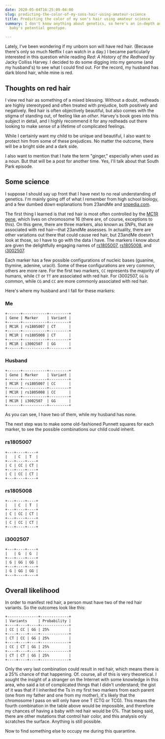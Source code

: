 ```yaml
---
date: 2020-05-04T16:25:09-04:00
slug: predicting-the-color-of-my-sons-hair-using-amateur-science
title: Predicting the color of my son's hair using amateur science
summary: I don't know anything about genetics, so here's an in-depth analysis of my
  baby's potential genotype.

---
```

Lately, I've been wondering if my unborn son will have red hair. (Because there's only so much Netflix I can watch in a day.) I became particularly interested in this question while reading _Red: A History of the Redhead_ by Jacky Colliss Harvey. I decided to do some digging into my genome (and my husband's) to see what I could find out. For the record, my husband has dark blond hair, while mine is red.

## Thoughts on red hair

I view red hair as something of a mixed blessing. Without a doubt, redheads are highly stereotyped and often treated with prejudice, both positively and negatively. Red hair is often objectively beautiful, but also comes with the stigma of standing out, of feeling like an _other_. Harvey's book goes into this subject in detail, and I highly recommend it for any redheads out there looking to make sense of a lifetime of complicated feelings.

While I certainly want my child to be unique and beautiful, I also want to protect him from some of these prejudices. No matter the outcome, there will be a bright side and a dark side.

I also want to mention that I hate the term "ginger," especially when used as a noun. But that will be a post for another time. Yes, I'll talk about that South Park episode.

## Some science

I suppose I should say up front that I have next to no real understanding of genetics. I'm mainly going off of what I remember from high school biology, and a few dumbed down explanations from 23andMe and [snpedia.com](https://www.snpedia.com/index.php/Redheads).

The first thing I learned is that red hair is most often controlled by the [MC1R gene](https://en.wikipedia.org/wiki/Melanocortin_1_receptor), which lives on chromosome 16 (there are, of course, exceptions to this). On this gene, there are three markers, also known as SNPs, that are associated with red hair—that 23andMe assesses. In actuality, there are other variations out there that could cause red hair, but 23andMe doesn't look at those, so I have to go with the data I have. The markers I know about are given the delightfully engaging names of [rs1805007](https://www.snpedia.com/index.php/Rs1805007), [rs1805008](https://www.snpedia.com/index.php/Rs1805008), and [i3002507](https://www.snpedia.com/index.php/Rs1805009).

Each marker has a few possible configurations of nucleic bases (guanine, thymine, adenine, uracil). Some of these configurations are very common, others are more rare. For the first two markers, `CC` represents the majority of humans, while `CT` or `TT` are associated with red hair. For i3002507, `GG` is common, while `CG` and `CC` are more commonly associated with red hair.

Here's where my husband and I fall for these markers:

### Me

    +------+-----------+---------+
    | Gene | Marker    | Variant |
    +------+-----------+---------+
    | MC1R | rs1805007 | CT      |
    +------+-----------+---------+
    | MC1R | rs1805008 | CT      |
    +------+-----------+---------+
    | MC1R | i3002507  | GG      |
    +------+-----------+---------+

### Husband

    +------+-----------+---------+
    | Gene | Marker    | Variant |
    +------+-----------+---------+
    | MC1R | rs1805007 | CC      |
    +------+-----------+---------+
    | MC1R | rs1805008 | CC      |
    +------+-----------+---------+
    | MC1R | i3002507  | GG      |
    +------+-----------+---------+

As you can see, I have two of them, while my husband has none.

The next step was to make some old-fashioned Punnett squares for each marker, to see the possible combinations our child could inherit.

### rs1805007

    +---+----+----+
    |   | C  | T  |
    +---+----+----+
    | C | CC | CT |
    +---+----+----+
    | C | CC | CT |
    +---+----+----+

### rs1805008

    +---+----+----+
    |   | C  | T  |
    +---+----+----+
    | C | CC | CT |
    +---+----+----+
    | C | CC | CT |
    +---+----+----+

### i3002507

    +---+----+----+
    |   | G  | G  |
    +---+----+----+
    | G | GG | GG |
    +---+----+----+
    | G | GG | GG |
    +---+----+----+

## Overall likelihood

In order to manifest red hair, a person must have two of the red hair variants. So the outcomes look like this:

    +--------------+-------------+
    | Variants     | Probability |
    +----+----+----+-------------+
    | CC | CC | GG | 25%         |
    +----+----+----+-------------+
    | CT | CC | GG | 25%         |
    +----+----+----+-------------+
    | CC | CT | GG | 25%         |
    +----+----+----+-------------+
    | CT | CT | GG | 25%         |
    +----+----+----+-------------+

Only the very last combination could result in red hair, which means there is a 25% chance of that happening. Of. course, all of this is very theoretical. I sought the insight of a stranger on the Internet with some knowledge in this area, who said a lot of complicated things that I didn't understand; the gist of it was that if I inherited the Ts in my first two markers from each parent (one from my father and one from my mother), it's likely that the chromosome I pass on will only have one T (CTG or TCG). This means the fourth combination in the table above would be impossible, and therefore my chances of having a baby with red hair would be 0%. That being said, there are other mutations that control hair color, and this analysis only scratches the surface. Anything is still possible.

Now to find something else to occupy me during this quarantine.